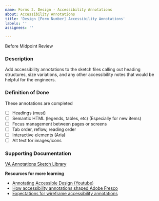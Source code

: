 ```yaml
---
name: Forms 2. Design - Accessibility Annotations
about: Accessibility Annotations
title: 'Design [Form Number] Accessibility Annotations'
labels: ''
assignees: ''

---
```


Before Midpoint Review

### **Description**
Add accessibility annotations to the sketch files calling out heading structures, size variations, and any other accessibility notes that would be helpful for the engineers.

### **Definition of Done**
These annotations are completed
- [ ] Headings (must)
- [ ] Semantic HTML (legends, tables, etc) (Especially for new items)
- [ ] Focus management between pages or screens
- [ ] Tab order, reflow, reading order
- [ ] Interactive elements (Aria)
- [ ] Alt text for images/icons

### **Supporting Documentation**
[VA Annotations Sketch Library](https://www.sketch.com/s/aaa5c25f-6991-4aac-a6ed-d378bdff7727)

**Resources for more learning**
- [Annotating Accessible Design \(Youtube\)](https://www.youtube.com/watch?v=OhrIpeyGxYQ)
- [How accessibility annotations shaped Adobe Fresco](https://adobe.design/stories/process/how-accessibility-bluelines-shaped-fresco)
- [Expectations for wireframe accessibility annotations](https://kb.iu.edu/d/bhpk)
